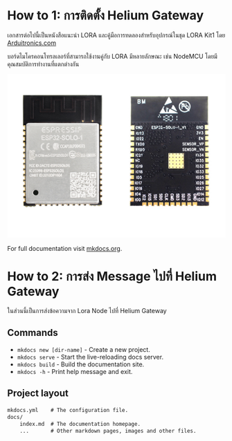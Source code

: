 # How to 1:  การติดตั้ง Helium Gateway
เอกสารต่อไปนี้เป็นหนังสือแนะนำ LORA และคู้มือการทดลองสำหรับอุปกรณ์ในชุด LORA Kit1 โดย [Arduitronics.com](https://www.arduitronics.com) 

บอร์ดไมโครคอนโทรลเลอร์ที่สามารถใช้งานคู่กับ LORA มีหลายลักษณะ เช่น NodeMCU โดยมีคุณสมบัติการทำงานที่แตกต่างกัน 

![ESP32 solo1 โดย Espressif!](https://github.com/arduitronics/ESP-kit1/raw/main/docs/img/ESP32_solo1.jpeg "ESP32")


For full documentation visit [mkdocs.org](https://www.mkdocs.org).

# How to 2: การส่ง Message ไปที่ Helium Gateway 
ในส่วนนี้เป็นการส่งข้อความจาก Lora Node ไปที่ Helium Gateway
## Commands

* `mkdocs new [dir-name]` - Create a new project.
* `mkdocs serve` - Start the live-reloading docs server.
* `mkdocs build` - Build the documentation site.
* `mkdocs -h` - Print help message and exit.

## Project layout

    mkdocs.yml    # The configuration file.
    docs/
        index.md  # The documentation homepage.
        ...       # Other markdown pages, images and other files.
